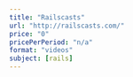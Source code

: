 ```yaml
---
title: "Railscasts"
url: "http://railscasts.com/"
price: "0"
pricePerPeriod: "n/a"
format: "videos"
subject: [rails]
---
```

